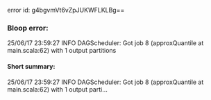 error id: g4bgvmVt6vZpJUKWFLKLBg==
### Bloop error:

25/06/17 23:59:27 INFO DAGScheduler: Got job 8 (approxQuantile at main.scala:62) with 1 output partitions
#### Short summary: 

25/06/17 23:59:27 INFO DAGScheduler: Got job 8 (approxQuantile at main.scala:62) with 1 output parti...